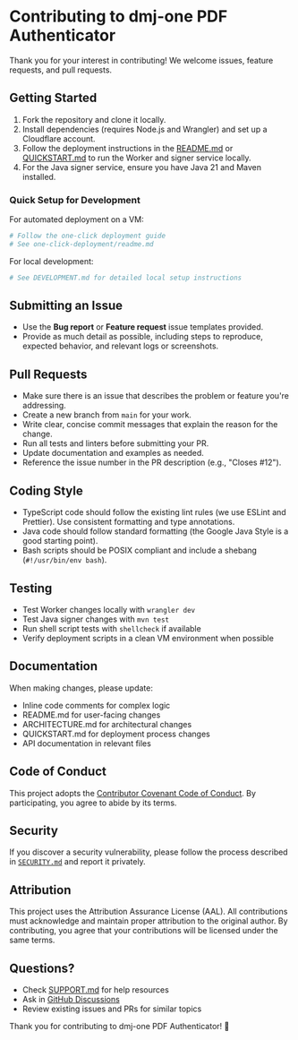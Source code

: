 # Contributing to dmj-one PDF Authenticator

Thank you for your interest in contributing! We welcome issues, feature requests, and pull requests.

## Getting Started

1. Fork the repository and clone it locally.
2. Install dependencies (requires Node.js and Wrangler) and set up a Cloudflare account.
3. Follow the deployment instructions in the [README.md](../README.md) or [QUICKSTART.md](../QUICKSTART.md) to run the Worker and signer service locally.
4. For the Java signer service, ensure you have Java 21 and Maven installed.

### Quick Setup for Development

For automated deployment on a VM:
```bash
# Follow the one-click deployment guide
# See one-click-deployment/readme.md
```

For local development:
```bash
# See DEVELOPMENT.md for detailed local setup instructions
```

## Submitting an Issue

- Use the **Bug report** or **Feature request** issue templates provided.
- Provide as much detail as possible, including steps to reproduce, expected behavior, and relevant logs or screenshots.

## Pull Requests

- Make sure there is an issue that describes the problem or feature you're addressing.
- Create a new branch from `main` for your work.
- Write clear, concise commit messages that explain the reason for the change.
- Run all tests and linters before submitting your PR.
- Update documentation and examples as needed.
- Reference the issue number in the PR description (e.g., "Closes #12").

## Coding Style

- TypeScript code should follow the existing lint rules (we use ESLint and Prettier). Use consistent formatting and type annotations.
- Java code should follow standard formatting (the Google Java Style is a good starting point).
- Bash scripts should be POSIX compliant and include a shebang (`#!/usr/bin/env bash`).

## Testing

- Test Worker changes locally with `wrangler dev`
- Test Java signer changes with `mvn test`
- Run shell script tests with `shellcheck` if available
- Verify deployment scripts in a clean VM environment when possible

## Documentation

When making changes, please update:
- Inline code comments for complex logic
- README.md for user-facing changes
- ARCHITECTURE.md for architectural changes
- QUICKSTART.md for deployment process changes
- API documentation in relevant files

## Code of Conduct

This project adopts the [Contributor Covenant Code of Conduct](CODE_OF_CONDUCT.md). By participating, you agree to abide by its terms.

## Security

If you discover a security vulnerability, please follow the process described in [`SECURITY.md`](SECURITY.md) and report it privately.

## Attribution

This project uses the Attribution Assurance License (AAL). All contributions must acknowledge and maintain proper attribution to the original author. By contributing, you agree that your contributions will be licensed under the same terms.

## Questions?

- Check [SUPPORT.md](SUPPORT.md) for help resources
- Ask in [GitHub Discussions](https://github.com/divyamohan1993/dmj-one-pdf-authenticator/discussions)
- Review existing issues and PRs for similar topics

Thank you for contributing to dmj-one PDF Authenticator! 🚀
